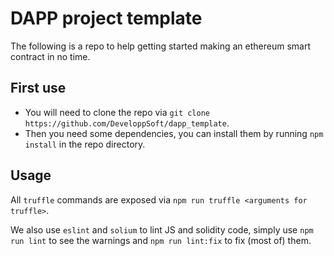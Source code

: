 # DAPP project template

The following is a repo to help getting started making an ethereum smart contract in no time.


## First use

  - You will need to clone the repo via `git clone https://github.com/DeveloppSoft/dapp_template`.
  - Then you need some dependencies, you can install them by running `npm install` in the repo directory.


## Usage

All `truffle` commands are exposed via `npm run truffle <arguments for truffle>`.

We also use `eslint` and `solium` to lint JS and solidity code, simply use `npm run lint` to see the warnings and `npm run lint:fix` to fix (most of) them.
